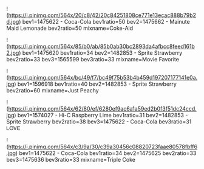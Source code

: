 !(https://i.pinimg.com/564x/20/c8/42/20c84251808ce771e13ecac888b79b2d.jpg)
bev1=1475622 - Coca-Cola
bev1ratio=50
bev2=1475662 - Mainute Maid Lemonade
bev2ratio=50
mixname=Coke-Aid

!(https://i.pinimg.com/564x/85/b0/ab/85b0ab30bc2893da4afbcc8feed161b2.jpg)
bev1=1475620
bev1ratio=34
bev2=1482853 - Sprite Strawberry
bev2ratio=33
bev3=1565599
bev3ratio=33
mixname=Movie Favorite

!(https://i.pinimg.com/564x/bc/49/f7/bc49f75b53b4b459d197207177141e0a.jpg)
bev1=1596918
bev1ratio=40
bev2=1482853 - Sprite Strawberry
bev2ratio=60
mixname=Just Peachy

!(https://i.pinimg.com/564x/62/80/ef/6280ef9ac6a1a59ed2b0f3f51dc24ccd.jpg)
bev1=1574027 - Hi-C Raspberry Lime
bev1ratio=31
bev2=1482853 - Sprite Strawberry
bev2ratio=38
bev3=1475622 - Coca-Cola
bev3ratio=31
ᏞᎾᏙᎬ

!(https://i.pinimg.com/564x/c3/9a/30/c39a30456c08820723faae80578fbff6.jpg)
bev1=1475622 - Coca-Cola
bev1ratio=34
bev2=1475625
bev2ratio=33
bev3=1475636
bev3ratio=33
mixname=Triple Coke
